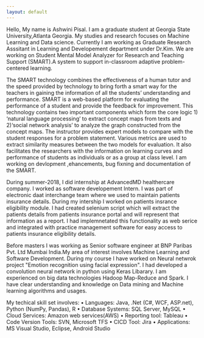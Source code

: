 ```yaml
---
layout: default
---
```


Hello, My name is Ashwini Pisal. I am a graduate student at Georgia State University,Atlanta Georgia. My studies and research focuses on Machine Learning and Data science. Currently I am working as Graduate Research Asssitant in Learning and Developement department under Dr.Kim. We are working on Student Mental Model Analyzer for Research and Teaching Support (SMART).A system to support in-classroom adaptive problem-centered learning.

The SMART technology combines the effectiveness of a human tutor and the speed provided by technology to bring forth a smart way for the teachers in gaining the information of all the students’ understanding and performance. SMART is a web-based platform for evaluating the performance of a student and provide the feedback for improvement. This technology contains two important components which form the core logic 1) ‘natural language processing’ to extract concept maps from texts and 2)‘social network analysis’ to analyze the graph  constructed from the concept maps. The instructor provides expert models to compare with the student responses for a problem statement. Various metrics are used to extract similarity measures between the two models for evaluation. It also facilitates the researchers with the information on learning curves and performance of students as individuals or as a group at class level. I am working on devlopment ,ehancements, bug fixning and documentation of the SMART.

During summer-2018, I did internship at AdvancedMD healthercare company. I worked as software developement Intern. I was part of electronic daat interchange team where we used to maintain patients insurance details. During my intership I worked on patients insrance eligibility module. I had created selenium script which will extract the patients details from patients insurance portal and will represent that information as a report. I had implemnetated this functionality as web serice and integrated with practice management software for easy access to patients insurance eligibility details.

Before masters I was working as Senior software engineer at BNP Paribas Pvt. Ltd Mumbai India.My area of interest involves Machine Learning and Software Development. During my course I have worked on Neural netwrok project "Emotion recognition using facial expression". I had developed a convolution neural network in python using Keras Libarary. I am experienced on big data technologies Hadoop Map-Reduce and Spark. I have clear understanding and knowledge on Data mining and Machine learning algorithms and usages. 

My techical skill set involves:
•	Languages: Java, .Net (C#, WCF, ASP.net), Python (NumPy, Pandas), R
•	Database Systems: SQL Server, MySQL
•	Cloud Services: Amazon web services(AWS)
•	Reporting tool: Tableau
•	Code Version Tools: SVN, Microsoft TFS
•	CICD Tool: Jira
•	Applications: MS Visual Studio, Eclipse, Android Studio



